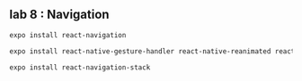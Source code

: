 <p align="center">
   <imgsrc="./demo/lab8.PNG" width="400">
</p>

## lab 8 : Navigation
```sh
expo install react-navigation
```
```sh
expo install react-native-gesture-handler react-native-reanimated react-native-screens react-native-safe-area-context @react-native-community/masked-view
```
```sh
expo install react-navigation-stack
```
